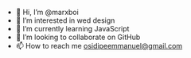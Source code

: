 - 👋 Hi, I’m @marxboi
- 👀 I’m interested in wed design
- 🌱 I’m currently learning JavaScript
- 💞️ I’m looking to collaborate on GitHub
- 📫 How to reach me osidipeemmanuel@gmail.com

<!---
marxboi/marxboi is a ✨ special ✨ repository because its `README.md` (this file) appears on your GitHub profile.
You can click the Preview link to take a look at your changes.
--->
